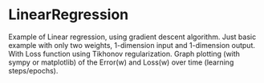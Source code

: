 # LinearRegression
Example of Linear regression, using gradient descent algorithm. 
Just basic example with only two weights, 1-dimension input and 1-dimension output.
With Loss function using Tikhonov regularization. 
Graph plotting (with sympy or matplotlib) of the Error(w) and Loss(w) over time (learning steps/epochs).
